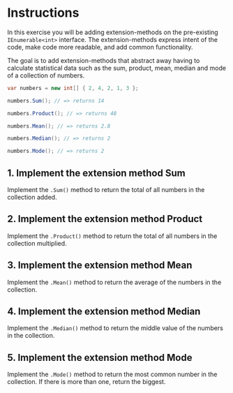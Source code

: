 # Instructions

In this exercise you will be adding extension-methods on the pre-existing `IEnumerable<int>` interface. The extension-methods express intent of the code, make code more readable, and add common functionality.

The goal is to add extension-methods that abstract away having to calculate statistical data such as the sum, product, mean, median and mode of a collection of numbers.

```csharp
var numbers = new int[] { 2, 4, 2, 1, 3 };

numbers.Sum(); // => returns 14

numbers.Product(); // => returns 48

numbers.Mean(); // => returns 2.8

numbers.Median(); // => returns 2

numbers.Mode(); // => returns 2
```

## 1. Implement the extension method Sum

Implement the `.Sum()` method to return the total of all numbers in the collection added.

## 2. Implement the extension method Product

Implement the `.Product()` method to return the total of all numbers in the collection multiplied.

## 3. Implement the extension method Mean

Implement the `.Mean()` method to return the average of the numbers in the collection.

## 4. Implement the extension method Median

Implement the `.Median()` method to return the middle value of the numbers in the collection.

## 5. Implement the extension method Mode

Implement the `.Mode()` method to return the most common number in the collection. If there is more than one, return the biggest.
